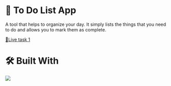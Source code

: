 <h1>📖 To Do List App</h1>
<p>A tool that helps to organize your day. It simply lists the things that you need to do and allows you to mark them as complete.</p>
<a href="https://65d847d78e8d87b26049fbb6--starlit-fenglisu-199ac5.netlify.app/">🚀Live task 1</a>
<br/>
<h1>🛠 Built With</h1>
<img src="https://skillicons.dev/icons?i=,html,css,vscode,javascript"/>



